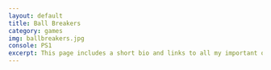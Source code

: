 ```yaml
---
layout: default
title: Ball Breakers
category: games
img: ballbreakers.jpg
console: PS1
excerpt: This page includes a short bio and links to all my important online profiles and communities.
---
```

